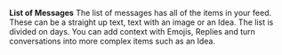 **List of Messages**
The list of messages has all of the items in your feed. These can be a straight up text, text with an image or an Idea. The list is divided on days.
You can add context with Emojis, Replies and turn conversations into more complex items such as an Idea.
